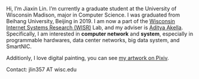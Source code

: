 Hi, I’m Jiaxin Lin. I’m currently a graduate student at the University of Wisconsin Madison, major in Computer Science. I was graduated from Beihang University, Beijing in 2019. I am now a part of the [Wisconsin Internet Systems Research (WISR)](http://wisr.cs.wisc.edu/) Lab, and my adviser is [Aditya Akella](http://pages.cs.wisc.edu/~akella/). Specifically, I am interested in **computer network** and **system**, especially in programmable hardwares, data center networks, big data system, and SmartNIC.

Additionly, I love digital painting, you can see [my artwork on Pixiv](#section-artwork).

Contact: jlin357 AT wisc.edu
